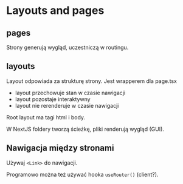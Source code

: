 # Layouts and pages

## pages

Strony generują wygląd, uczestniczą w routingu.

## layouts

Layout odpowiada za strukturę strony. Jest wrapperem dla page.tsx

- layout przechowuje stan w czasie nawigacji
- layout pozostaje interaktywny
- layout nie rerenderuje w czasie nawigacji

Root layout ma tagi html i body.

W NextJS foldery tworzą ścieżkę, pliki renderują wygląd (GUI).

## Nawigacja między stronami

Używaj `<Link>` do nawigacji.

Programowo można też używać hooka `useRouter()` (client?).



